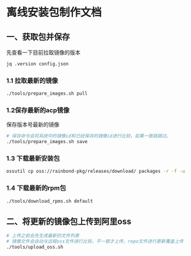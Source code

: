 # 离线安装包制作文档

## 一、获取包并保存

先查看一下目前拉取镜像的版本

```bash
jq .version config.json
```

### 1.1 拉取最新的镜像

```bash
./tools/prepare_images.sh pull
```



### 1.2保存最新的acp镜像

保存版本号最新的镜像

```bash
# 保存命令会将系统中的镜像id和已经保存的镜像id进行比较，如果一致就跳过。
./tools/prepare_images.sh save
```

### 1.3 下载最新安装包

```bash
ossutil cp oss://rainbond-pkg/releases/download/ packages -r -f -u
```

### 1.4 下载最新的rpm包

```bash
./tools/download_rpms.sh default
```


## 二、将更新的镜像包上传到阿里oss

```bash
# 上传之前会先生成最新的文件列表
# 镜像文件会自动与远程oss文件进行比较，不一致才上传，repo文件进行更新覆盖上传
./tools/upload_oss.sh
```

